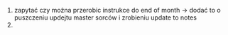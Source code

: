 1. zapytać czy można przerobic instrukce do end of month -> dodać to o puszczeniu updejtu master sorców i zrobieniu update to notes
2. 